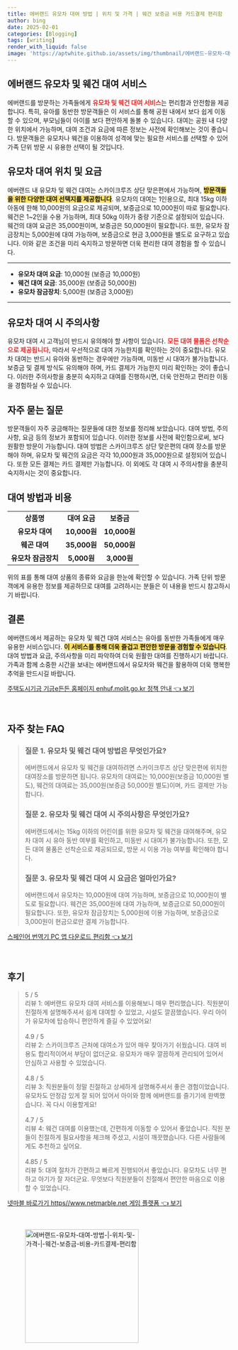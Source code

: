 ```yaml
---
title: 에버랜드 유모차 대여 방법 | 위치 및 가격 | 웨건 보증금 비용 카드결제 편리함
author: bing
date: 2025-02-01
categories: [Blogging]
tags: [writing]
render_with_liquid: false
image: 'https://aptwhite.github.io/assets/img/thumbnail/에버랜드-유모차-대여-방법-|-위치-및-가격-|-웨건-보증금-비용-카드결제-편리함.webp'
---
```



<h2 id='에버랜드_유모차_및_웨건_대여_서비스'>에버랜드 유모차 및 웨건 대여 서비스</h2>

<p>에버랜드를 방문하는 가족들에게 <b><span style="color: #ee2323;">유모차 및 웨건 대여 서비스</span></b>는 편리함과 안전함을 제공합니다. 특히, 유아를 동반한 방문객들은 이 서비스를 통해 공원 내에서 보다 쉽게 이동할 수 있으며, 부모님들이 아이를 보다 편안하게 돌볼 수 있습니다. 대여는 공원 내 다양한 위치에서 가능하며, 대여 조건과 요금에 따른 정보는 사전에 확인해보는 것이 좋습니다. 방문객들은 유모차나 웨건을 이용하여 성격에 맞는 필요한 서비스를 선택할 수 있어 가족 단위 방문 시 유용한 선택이 될 것입니다.</p>

<h2 id='유모차_대여_위치_및_요금'>유모차 대여 위치 및 요금</h2>

<p>에버랜드 내 유모차 및 웨건 대여는 스카이크루즈 상단 맞은편에서 가능하며, <b><span style="background-color: #ffe066;">방문객들을 위한 다양한 대여 선택지를 제공합니다</span></b>. 유모차의 대여는 1인용으로, 최대 15kg 이하 아동에 한해 10,000원의 요금으로 제공되며, 보증금으로 10,000원이 따로 필요합니다. 웨건은 1~2인을 수용 가능하며, 최대 50kg 이하가 중량 기준으로 설정되어 있습니다. 웨건의 대여 요금은 35,000원이며, 보증금은 50,000원이 필요합니다. 또한, 유모차 잠금장치는 5,000원에 대여 가능하며, 보증금으로 현금 3,000원을 별도로 요구하고 있습니다. 이와 같은 조건을 미리 숙지하고 방문하면 더욱 편리한 대여 경험을 할 수 있습니다.</p>

<hr />

<ul>
    <li><b>유모차 대여 요금</b>: 10,000원 (보증금 10,000원)</li>
    <li><b>웨건 대여 요금</b>: 35,000원 (보증금 50,000원)</li>
    <li><b>유모차 잠금장치</b>: 5,000원 (보증금 3,000원)</li>
</ul>

<hr />

<h2 id='유모차_대여_주의사항'>유모차 대여 시 주의사항</h2>

<p>유모차 대여 시 고객님이 반드시 유의해야 할 사항이 있습니다. <b><span style="color: #ee2323;">모든 대여 물품은 선착순으로 제공됩니다</span></b>, 따라서 우선적으로 대여 가능한지를 확인하는 것이 중요합니다. 유모차 대여는 반드시 유아와 동반하는 경우에만 가능하며, 미동반 시 대여가 불가능합니다. 보증금 및 결제 방식도 유의해야 하며, 카드 결제가 가능한지 미리 확인하는 것이 좋습니다. 이러한 주의사항을 충분히 숙지하고 대여를 진행하시면, 더욱 안전하고 편리한 이동을 경험하실 수 있습니다.</p>

<h2 id='자주_묻는_질문'>자주 묻는 질문</h2>

<p>방문객들이 자주 궁금해하는 질문들에 대한 정보를 정리해 보았습니다. 대여 방법, 주의사항, 요금 등의 정보가 포함되어 있습니다. 이러한 정보를 사전에 확인함으로써, 보다 원활한 방문이 가능합니다. 대여 방법은 스카이크루즈 상단 맞은편의 대여 장소를 방문해야 하며, 유모차 및 웨건의 요금은 각각 10,000원과 35,000원으로 설정되어 있습니다. 또한 모든 결제는 카드 결제만 가능합니다. 이 외에도 각 대여 시 주의사항을 충분히 숙지하시는 것이 중요합니다.</p>

<h2 id='대여_방법과_비용'>대여 방법과 비용</h2>

<table>
    <tr>
        <td style="text-align: center; height: 17px;"><b>상품명</b></td>
        <td style="text-align: center; height: 17px;"><b>대여 요금</b></td>
        <td style="text-align: center; height: 17px;"><b>보증금</b></td>
    </tr>
    <tr>
        <td style="text-align: center; height: 17px;"><b>유모차 대여</b></td>
        <td style="text-align: center; height: 17px;"><b>10,000원</b></td>
        <td style="text-align: center; height: 17px;"><b>10,000원</b></td>
    </tr>
    <tr>
        <td style="text-align: center; height: 17px;"><b>웨곤 대여</b></td>
        <td style="text-align: center; height: 17px;"><b>35,000원</b></td>
        <td style="text-align: center; height: 17px;"><b>50,000원</b></td>
    </tr>
    <tr>
        <td style="text-align: center; height: 17px;"><b>유모차 잠금장치</b></td>
        <td style="text-align: center; height: 17px;"><b>5,000원</b></td>
        <td style="text-align: center; height: 17px;"><b>3,000원</b></td>
    </tr>
</table>

<p>위의 표를 통해 대여 상품의 종류와 요금을 한눈에 확인할 수 있습니다. 가족 단위 방문객에게 유용한 정보를 제공하므로 대여를 고려하시는 분들은 이 내용을 반드시 참고하시기 바랍니다.</p>

<h2 id='결론'>결론</h2>

<p>에버랜드에서 제공하는 유모차 및 웨건 대여 서비스는 유아를 동반한 가족들에게 매우 유용한 서비스입니다. <b><span style="background-color: #ffe066;">이 서비스를 통해 더욱 즐겁고 편안한 방문을 경험할 수 있습니다</span></b>. 대여 방법과 요금, 주의사항을 미리 파악하여 더욱 원활한 대여를 진행하시기 바랍니다. 가족과 함께 소중한 시간을 보내는 에버랜드에서 유모차와 웨건을 활용하여 더욱 행복한 추억을 만드시길 바랍니다.</p>


<p><a class="click-button" title="주택도시기금 기금e든든 홈페이지 enhuf.molit.go.kr 정책 안내" href="https://aptwhite.github.io/posts/%EC%A3%BC%ED%83%9D%EB%8F%84%EC%8B%9C%EA%B8%B0%EA%B8%88-%EA%B8%B0%EA%B8%88e%EB%93%A0%EB%93%A0-%ED%99%88%ED%8E%98%EC%9D%B4%EC%A7%80-enhuf.molit.go.kr-%EC%A0%95%EC%B1%85-%EC%95%88%EB%82%B4/" rel="dofollow">주택도시기금 기금e든든 홈페이지 enhuf.molit.go.kr 정책 안내 👈 보기</a></p><br>
<h2 id='자주_찾는_FAQ'>자주 찾는 FAQ</h2>
<div itemscope="" itemtype="https://schema.org/FAQPage"> 
<blockquote> 
<div itemscope="" itemprop="mainEntity" itemtype="https://schema.org/Question"> 
<h3 itemprop="name">질문 1. 유모차 및 웨건 대여 방법은 무엇인가요?</h3> 
<div itemscope="" itemprop="acceptedAnswer" itemtype="https://schema.org/Answer"> 
<span itemprop="text"> 
<p>에버랜드에서 유모차 및 웨건을 대여하려면 스카이크루즈 상단 맞은편에 위치한 대여장소를 방문하면 됩니다. 유모차의 대여료는 10,000원(보증금 10,000원 별도), 웨건의 대여료는 35,000원(보증금 50,000원 별도)이며, 카드 결제만 가능합니다.</p> 
</span> 
</div> 
</div> 

<div itemscope="" itemprop="mainEntity" itemtype="https://schema.org/Question"> 
<h3 itemprop="name">질문 2. 유모차 및 웨건 대여 시 주의사항은 무엇인가요?</h3> 
<div itemscope="" itemprop="acceptedAnswer" itemtype="https://schema.org/Answer"> 
<span itemprop="text"> 
<p>에버랜드에서는 15kg 이하의 어린이를 위한 유모차 및 웨건을 대여해주며, 유모차 대여 시 유아 동반 여부를 확인하고, 미동반 시 대여가 불가능합니다. 또한, 모든 대여 물품은 선착순으로 제공되므로, 방문 시 이용 가능 여부를 확인해야 합니다.</p> 
</span> 
</div> 
</div> 

<div itemscope="" itemprop="mainEntity" itemtype="https://schema.org/Question"> 
<h3 itemprop="name">질문 3. 유모차 및 웨건 대여 시 요금은 얼마인가요?</h3> 
<div itemscope="" itemprop="acceptedAnswer" itemtype="https://schema.org/Answer"> 
<span itemprop="text"> 
<p>에버랜드에서 유모차는 10,000원에 대여 가능하며, 보증금으로 10,000원이 별도로 필요합니다. 웨건은 35,000원에 대여 가능하며, 보증금으로 50,000원이 필요합니다. 또한, 유모차 잠금장치는 5,000원에 이용 가능하며, 보증금으로 3,000원이 현금으로만 결제 가능합니다.</p> 
</span> 
</div> 
</div> 
</blockquote> 
</div>
<p><a class="click-button" title="스페인어 번역기 PC 앱 다운로드 편리함" href="https://aptwhite.github.io/posts/%EC%8A%A4%ED%8E%98%EC%9D%B8%EC%96%B4-%EB%B2%88%EC%97%AD%EA%B8%B0-PC-%EC%95%B1-%EB%8B%A4%EC%9A%B4%EB%A1%9C%EB%93%9C-%ED%8E%B8%EB%A6%AC%ED%95%A8/" rel="dofollow">스페인어 번역기 PC 앱 다운로드 편리함 👈 보기</a></p><br>
<h2 id='후기'>후기</h2>
<div itemscope itemtype="https://schema.org/Product">
  <blockquote>
  <div itemprop="review" itemscope itemtype="https://schema.org/Review">
      <div itemprop="reviewRating" itemscope itemtype="https://schema.org/Rating"> <span itemprop="ratingValue">5</span> / <span itemprop="bestRating">5</span> </div>
      <span itemprop="reviewBody">리뷰 1: 에버랜드 유모차 대여 서비스를 이용해보니 매우 편리했습니다. 직원분이 친절하게 설명해주셔서 쉽게 대여할 수 있었고, 시설도 깔끔했습니다. 우리 아이가 유모차에 탑승하니 편안하게 즐길 수 있었어요!</span>
  </div>
  <br>
  <div itemprop="review" itemscope itemtype="https://schema.org/Review">
      <div itemprop="reviewRating" itemscope itemtype="https://schema.org/Rating"> <span itemprop="ratingValue">4.9</span> / <span itemprop="bestRating">5</span> </div>
      <span itemprop="reviewBody">리뷰 2: 스카이크루즈 근처에 대여소가 있어 매우 찾아가기 쉬웠습니다. 대여 비용도 합리적이어서 부담이 없더군요. 유모차가 매우 깔끔하게 관리되어 있어서 안심하고 사용할 수 있었습니다.</span>
  </div>
  <br>
  <div itemprop="review" itemscope itemtype="https://schema.org/Review">
      <div itemprop="reviewRating" itemscope itemtype="https://schema.org/Rating"> <span itemprop="ratingValue">4.8</span> / <span itemprop="bestRating">5</span> </div>
      <span itemprop="reviewBody">리뷰 3: 직원분들이 정말 친절하고 상세하게 설명해주셔서 좋은 경험이었습니다. 유모차도 안정감 있게 잘 되어 있어서 아이와 함께 에버랜드를 즐기기에 완벽했습니다. 꼭 다시 이용할게요!</span>
  </div>
  <br>
  <div itemprop="review" itemscope itemtype="https://schema.org/Review">
      <div itemprop="reviewRating" itemscope itemtype="https://schema.org/Rating"> <span itemprop="ratingValue">4.7</span> / <span itemprop="bestRating">5</span> </div>
      <span itemprop="reviewBody">리뷰 4: 웨건 대여를 이용했는데, 간편하게 이동할 수 있어서 좋았습니다. 직원 분들이 친절하게 필요사항을 체크해 주셨고, 시설이 깨끗했습니다. 다른 사람들에게도 추천하고 싶어요.</span>
  </div>
  <br>
  <div itemprop="review" itemscope itemtype="https://schema.org/Review">
      <div itemprop="reviewRating" itemscope itemtype="https://schema.org/Rating"> <span itemprop="ratingValue">4.85</span> / <span itemprop="bestRating">5</span> </div>
      <span itemprop="reviewBody">리뷰 5: 대여 절차가 간편하고 빠르게 진행되어서 좋았습니다. 유모차도 너무 편하고 아기가 잘 자더군요. 무엇보다 직원분들이 친절해서 편안한 마음으로 이용할 수 있었습니다.</span>
  </div>
  </blockquote>
</div>
<p><a class="click-button" title="넷마블 바로가기 https//www.netmarble.net 게임 플랫폼" href="https://aptwhite.github.io/posts/%EB%84%B7%EB%A7%88%EB%B8%94-%EB%B0%94%EB%A1%9C%EA%B0%80%EA%B8%B0-httpswww.netmarble.net-%EA%B2%8C%EC%9E%84-%ED%94%8C%EB%9E%AB%ED%8F%BC/" rel="dofollow">넷마블 바로가기 https//www.netmarble.net 게임 플랫폼 👈 보기</a></p><br>
<figure class="image"><img src="https://aptwhite.github.io/assets/img/thumbnail/에버랜드-유모차-대여-방법-|-위치-및-가격-|-웨건-보증금-비용-카드결제-편리함.webp" alt="에버랜드-유모차-대여-방법-|-위치-및-가격-|-웨건-보증금-비용-카드결제-편리함" width="256" height="256"></figure>